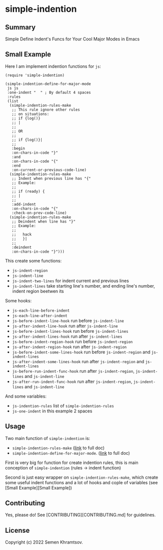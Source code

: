 # simple-indention

## Summary

Simple Define Indent's Funcs for Your Cool Major Modes in Emacs

## Small Example

Here I am implement indention functions for `js`:

```elisp
(require 'simple-indention)

(simple-indention-define-for-major-mode
 js js
 :one-indent "  " ; By default 4 spaces
 :rules
 (list
  (simple-indention-rules-make
   ;; This rule ignore other rules
   ;; on situations:
   ;; if {log()}
   ;; |
   ;;
   ;; OR
   ;;
   ;; if {log()}|
   ;;
   :begin
   :on-chars-in-code "}"
   :and
   :on-chars-in-code "{"
   :end
   :on-current-or-previous-code-line)
  (simple-indention-rules-make
   ;; Indent when previous line has "{"
   ;; Example:
   ;;
   ;; if (ready) {
   ;; |
   ;;
   :add-indent
   :on-chars-in-code "{"
   :check-on-prev-code-line)
  (simple-indention-rules-make
   ;; Deindent when line has "}"
   ;; Example:
   ;;
   ;;   hack
   ;;   }|
   ;;
   :deindent
   :on-chars-in-code "}")))

```

This create some functions:
- `js-indent-region`
- `js-indent-line`
- `js-indent-two-lines` for indent current and previous lines
- `js-indent-lines` take starting line's number, and ending line's number, indent region beetwen its

Some hooks:
- `js-each-line-before-indent`
- `js-each-line-after-indent`
- `js-before-indent-line-hook` run before `js-indent-line`
- `js-after-indent-line-hook` run after `js-indent-line`
- `js-before-indent-lines-hook` run before `js-indent-lines`
- `js-after-indent-lines-hook` run after `js-indent-lines`
- `js-before-indent-region-hook` run before `js-indent-region`
- `js-after-indent-region-hook` run after `js-indent-region`
- `js-before-indent-some-lines-hook` run before `js-indent-region` and `js-indent-lines`
- `js-after-indent-some-lines-hook` run after `js-indent-region` and `js-indent-lines`
- `js-before-run-indent-func-hook` run after `js-indent-region`, `js-indent-lines` and `js-indent-line`
- `js-after-run-indent-func-hook` run after `js-indent-region`, `js-indent-lines` and `js-indent-line`

And some variables:
- `js-indention-rules` list of `simple-indention-rules`
- `js-one-indent` in this example 2 spaces

## Usage
Two main function of `simple-indention` is:

  * `simple-indention-rules-make` ([link](docs/rules-make.md "Link to Full Documentaion about simple-indention-rules-make") to full doc)
  * `simple-indention-define-for-major-mode`. ([link](docs/define-for-major.md "Link to Full Documentaion about simple-indention-define-for-major-mode") to full doc)

First is very big for function for create indention rules, this is main conception of `simple-indention` (rules -> indent function)

Second is just easy wrapper on `simple-indention-rules-make`, which create some useful indent functions and a lot of hooks and cople of variables (see [Small Example][Small Example])
## Contributing

Yes, please do! See [CONTRIBUTING][CONTRIBUTING.md] for guidelines.

## License

Copyright (c) 2022 Semen Khramtsov.


[CONTRIBUTING]: ./CONTRIBUTING.md
[COPYING]: ./COPYING

